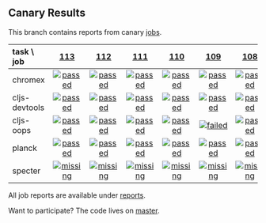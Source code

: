 ## Canary Results

This branch contains reports from canary [jobs](https://github.com/cljs-oss/canary/tree/jobs).

[//]: # (begin_overview_table)

| task \ job | <a href="reports/2017/10/13/job-000113-1.9.946-85b882b" title="job #113 finished on 2017-10-13">113</a> | <a href="reports/2017/10/12/job-000112-1.9.946-85b882b" title="job #112 finished on 2017-10-12">112</a> | <a href="reports/2017/10/11/job-000111-1.9.946-85b882b" title="job #111 finished on 2017-10-11">111</a> | <a href="reports/2017/10/10/job-000110-1.9.946-85b882b" title="job #110 finished on 2017-10-10">110</a> | <a href="reports/2017/10/09/job-000109-1.9.946-85b882b" title="job #109 finished on 2017-10-09">109</a> | <a href="reports/2017/10/08/job-000108-1.9.946-85b882b" title="job #108 finished on 2017-10-08">108</a> | <a href="reports/2017/10/07/job-000107-1.9.946-85b882b" title="job #107 finished on 2017-10-07">107</a> | <a href="reports/2017/10/06/job-000106-1.9.946-85b882b" title="job #106 finished on 2017-10-06">106</a> | <a href="reports/2017/10/05/job-000105-1.9.946-85b882b" title="job #105 finished on 2017-10-05">105</a> | <a href="reports/2017/10/04/job-000104-1.9.946-85b882b" title="job #104 finished on 2017-10-04">104</a> |
| :--- | :---: | :---: | :---: | :---: | :---: | :---: | :---: | :---: | :---: | :---: |
| chromex | <a href="reports/2017/10/13/job-000113-1.9.946-85b882b#-chromex"><img title="passed" src="http://box.binaryage.com/s-passed.svg"><a> | <a href="reports/2017/10/12/job-000112-1.9.946-85b882b#-chromex"><img title="passed" src="http://box.binaryage.com/s-passed.svg"><a> | <a href="reports/2017/10/11/job-000111-1.9.946-85b882b#-chromex"><img title="passed" src="http://box.binaryage.com/s-passed.svg"><a> | <a href="reports/2017/10/10/job-000110-1.9.946-85b882b#-chromex"><img title="passed" src="http://box.binaryage.com/s-passed.svg"><a> | <a href="reports/2017/10/09/job-000109-1.9.946-85b882b#-chromex"><img title="passed" src="http://box.binaryage.com/s-passed.svg"><a> | <a href="reports/2017/10/08/job-000108-1.9.946-85b882b#-chromex"><img title="passed" src="http://box.binaryage.com/s-passed.svg"><a> | <a href="reports/2017/10/07/job-000107-1.9.946-85b882b#-chromex"><img title="passed" src="http://box.binaryage.com/s-passed.svg"><a> | <a href="reports/2017/10/06/job-000106-1.9.946-85b882b#-chromex"><img title="passed" src="http://box.binaryage.com/s-passed.svg"><a> | <a href="reports/2017/10/05/job-000105-1.9.946-85b882b#-chromex"><img title="passed" src="http://box.binaryage.com/s-passed.svg"><a> | <a href="reports/2017/10/04/job-000104-1.9.946-85b882b#-chromex"><img title="passed" src="http://box.binaryage.com/s-passed.svg"><a> |
| cljs-devtools | <a href="reports/2017/10/13/job-000113-1.9.946-85b882b#-cljs-devtools"><img title="passed" src="http://box.binaryage.com/s-passed.svg"><a> | <a href="reports/2017/10/12/job-000112-1.9.946-85b882b#-cljs-devtools"><img title="passed" src="http://box.binaryage.com/s-passed.svg"><a> | <a href="reports/2017/10/11/job-000111-1.9.946-85b882b#-cljs-devtools"><img title="passed" src="http://box.binaryage.com/s-passed.svg"><a> | <a href="reports/2017/10/10/job-000110-1.9.946-85b882b#-cljs-devtools"><img title="passed" src="http://box.binaryage.com/s-passed.svg"><a> | <a href="reports/2017/10/09/job-000109-1.9.946-85b882b#-cljs-devtools"><img title="passed" src="http://box.binaryage.com/s-passed.svg"><a> | <a href="reports/2017/10/08/job-000108-1.9.946-85b882b#-cljs-devtools"><img title="passed" src="http://box.binaryage.com/s-passed.svg"><a> | <a href="reports/2017/10/07/job-000107-1.9.946-85b882b#-cljs-devtools"><img title="passed" src="http://box.binaryage.com/s-passed.svg"><a> | <a href="reports/2017/10/06/job-000106-1.9.946-85b882b#-cljs-devtools"><img title="passed" src="http://box.binaryage.com/s-passed.svg"><a> | <a href="reports/2017/10/05/job-000105-1.9.946-85b882b#-cljs-devtools"><img title="passed" src="http://box.binaryage.com/s-passed.svg"><a> | <a href="reports/2017/10/04/job-000104-1.9.946-85b882b#-cljs-devtools"><img title="passed" src="http://box.binaryage.com/s-passed.svg"><a> |
| cljs-oops | <a href="reports/2017/10/13/job-000113-1.9.946-85b882b#-cljs-oops"><img title="passed" src="http://box.binaryage.com/s-passed.svg"><a> | <a href="reports/2017/10/12/job-000112-1.9.946-85b882b#-cljs-oops"><img title="passed" src="http://box.binaryage.com/s-passed.svg"><a> | <a href="reports/2017/10/11/job-000111-1.9.946-85b882b#-cljs-oops"><img title="passed" src="http://box.binaryage.com/s-passed.svg"><a> | <a href="reports/2017/10/10/job-000110-1.9.946-85b882b#-cljs-oops"><img title="passed" src="http://box.binaryage.com/s-passed.svg"><a> | <a href="reports/2017/10/09/job-000109-1.9.946-85b882b#-cljs-oops"><img title="failed" src="http://box.binaryage.com/s-failed.svg"><a> | <a href="reports/2017/10/08/job-000108-1.9.946-85b882b#-cljs-oops"><img title="passed" src="http://box.binaryage.com/s-passed.svg"><a> | <a href="reports/2017/10/07/job-000107-1.9.946-85b882b#-cljs-oops"><img title="passed" src="http://box.binaryage.com/s-passed.svg"><a> | <a href="reports/2017/10/06/job-000106-1.9.946-85b882b#-cljs-oops"><img title="passed" src="http://box.binaryage.com/s-passed.svg"><a> | <a href="reports/2017/10/05/job-000105-1.9.946-85b882b#-cljs-oops"><img title="passed" src="http://box.binaryage.com/s-passed.svg"><a> | <a href="reports/2017/10/04/job-000104-1.9.946-85b882b#-cljs-oops"><img title="passed" src="http://box.binaryage.com/s-passed.svg"><a> |
| planck | <a href="reports/2017/10/13/job-000113-1.9.946-85b882b#-planck"><img title="passed" src="http://box.binaryage.com/s-passed.svg"><a> | <a href="reports/2017/10/12/job-000112-1.9.946-85b882b#-planck"><img title="passed" src="http://box.binaryage.com/s-passed.svg"><a> | <a href="reports/2017/10/11/job-000111-1.9.946-85b882b#-planck"><img title="passed" src="http://box.binaryage.com/s-passed.svg"><a> | <a href="reports/2017/10/10/job-000110-1.9.946-85b882b#-planck"><img title="passed" src="http://box.binaryage.com/s-passed.svg"><a> | <a href="reports/2017/10/09/job-000109-1.9.946-85b882b#-planck"><img title="passed" src="http://box.binaryage.com/s-passed.svg"><a> | <a href="reports/2017/10/08/job-000108-1.9.946-85b882b#-planck"><img title="passed" src="http://box.binaryage.com/s-passed.svg"><a> | <a href="reports/2017/10/07/job-000107-1.9.946-85b882b#-planck"><img title="passed" src="http://box.binaryage.com/s-passed.svg"><a> | <a href="reports/2017/10/06/job-000106-1.9.946-85b882b#-planck"><img title="passed" src="http://box.binaryage.com/s-passed.svg"><a> | <a href="reports/2017/10/05/job-000105-1.9.946-85b882b#-planck"><img title="passed" src="http://box.binaryage.com/s-passed.svg"><a> | <a href="reports/2017/10/04/job-000104-1.9.946-85b882b#-planck"><img title="passed" src="http://box.binaryage.com/s-passed.svg"><a> |
| specter | <a href="reports/2017/10/13/job-000113-1.9.946-85b882b#-specter"><img title="missing" src="http://box.binaryage.com/s-missing.svg"><a> | <a href="reports/2017/10/12/job-000112-1.9.946-85b882b#-specter"><img title="missing" src="http://box.binaryage.com/s-missing.svg"><a> | <a href="reports/2017/10/11/job-000111-1.9.946-85b882b#-specter"><img title="missing" src="http://box.binaryage.com/s-missing.svg"><a> | <a href="reports/2017/10/10/job-000110-1.9.946-85b882b#-specter"><img title="missing" src="http://box.binaryage.com/s-missing.svg"><a> | <a href="reports/2017/10/09/job-000109-1.9.946-85b882b#-specter"><img title="missing" src="http://box.binaryage.com/s-missing.svg"><a> | <a href="reports/2017/10/08/job-000108-1.9.946-85b882b#-specter"><img title="missing" src="http://box.binaryage.com/s-missing.svg"><a> | <a href="reports/2017/10/07/job-000107-1.9.946-85b882b#-specter"><img title="unknown" src="http://box.binaryage.com/s-unknown.svg"><a> | <a href="reports/2017/10/06/job-000106-1.9.946-85b882b#-specter"><img title="unknown" src="http://box.binaryage.com/s-unknown.svg"><a> | <a href="reports/2017/10/05/job-000105-1.9.946-85b882b#-specter"><img title="unknown" src="http://box.binaryage.com/s-unknown.svg"><a> | <a href="reports/2017/10/04/job-000104-1.9.946-85b882b#-specter"><img title="unknown" src="http://box.binaryage.com/s-unknown.svg"><a> |

[//]: # (end_overview_table)

All job reports are available under [reports](reports).

Want to participate? The code lives on [master](https://github.com/cljs-oss/canary/tree/master).

